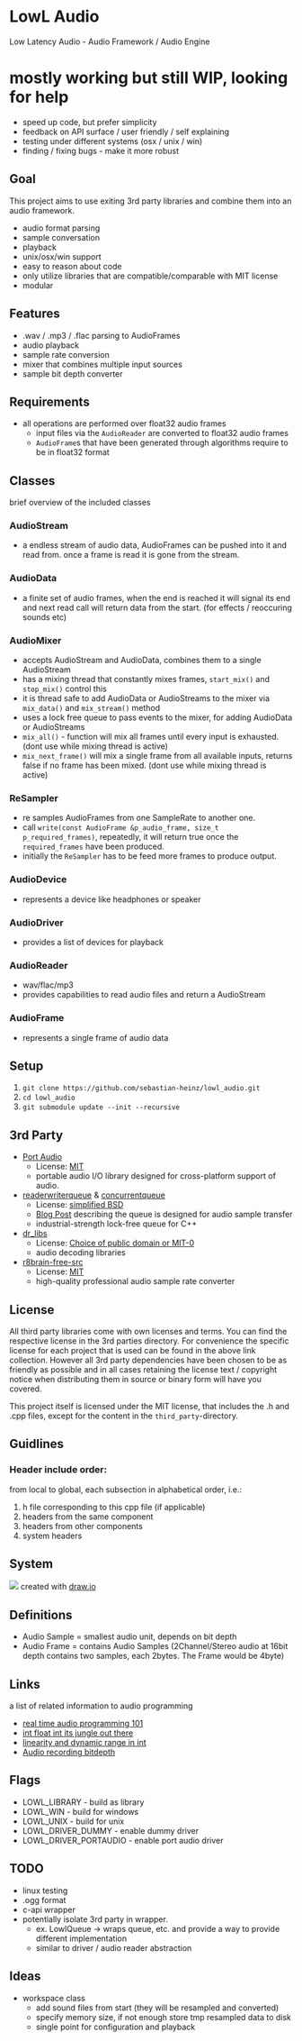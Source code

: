 LowL Audio
===
Low Latency Audio - Audio Framework / Audio Engine

# mostly working but still WIP, looking for help
- speed up code, but prefer simplicity
- feedback on API surface / user friendly / self explaining
- testing under different systems (osx / unix / win)
- finding / fixing bugs - make it more robust

## Goal
This project aims to use exiting 3rd party libraries and combine them into an audio framework.

- audio format parsing
- sample conversation
- playback
- unix/osx/win support
- easy to reason about code
- only utilize libraries that are compatible/comparable with MIT license
- modular

## Features
- .wav / .mp3 / .flac parsing to AudioFrames
- audio playback
- sample rate conversion
- mixer that combines multiple input sources
- sample bit depth converter

## Requirements
- all operations are performed over float32 audio frames
  - input files via the `AudioReader` are converted to float32 audio frames
  - `AudioFrame`s that have been generated through algorithms require to be in float32 format

## Classes
brief overview of the included classes

### AudioStream 
- a endless stream of audio data, AudioFrames can be pushed into it and read from. once a frame is read it is gone from the stream.

### AudioData 
- a finite set of audio frames, when the end is reached it will signal its end and next read call will return data from the start. (for effects / reoccuring sounds etc)

### AudioMixer 
- accepts AudioStream and AudioData, combines them to a single AudioStream
- has a mixing thread that constantly mixes frames, `start_mix()` and `stop_mix()` control this
- it is thread safe to add AudioData or AudioStreams to the mixer via `mix_data()` and `mix_stream()` method
- uses a lock free queue to pass events to the mixer, for adding AudioData or AudioStreams
- `mix_all()` - function will mix all frames until every input is exhausted. (dont use while mixing thread is active)
- `mix_next_frame()` will mix a single frame from all available inputs, returns false if no frame has been mixed. (dont use while mixing thread is active)

### ReSampler
- re samples AudioFrames from one SampleRate to another one.
- call `write(const AudioFrame &p_audio_frame, size_t p_required_frames)`, repeatedly, it will return true once the `required_frames` have been produced.
- initially the `ReSampler` has to be feed more frames to produce output.

### AudioDevice 
- represents a device like headphones or speaker

### AudioDriver 
- provides a list of devices for playback

### AudioReader
- wav/flac/mp3
- provides capabilities to read audio files and return a AudioStream

### AudioFrame 
- represents a single frame of audio data


## Setup
1) `git clone https://github.com/sebastian-heinz/lowl_audio.git`
2) `cd lowl_audio`
3) `git submodule update --init --recursive`

## 3rd Party
- [Port Audio](https://github.com/PortAudio/portaudio) 
  - License: [MIT](https://github.com/PortAudio/portaudio/blob/master/LICENSE.txt)
  - portable audio I/O library designed for cross-platform support of audio.
- [readerwriterqueue](https://github.com/cameron314/readerwriterqueue) & [concurrentqueue](https://github.com/cameron314/concurrentqueue)
  - License: [simplified BSD](https://github.com/cameron314/readerwriterqueue/blob/master/LICENSE.md)
  - [Blog Post](https://moodycamel.com/blog/2013/a-fast-lock-free-queue-for-c++.htm) describing the queue is designed for audio sample transfer
  - industrial-strength lock-free queue for C++
- [dr_libs](https://github.com/mackron/dr_libs)
  - License: [Choice of public domain or MIT-0](https://github.com/mackron/dr_libs/blob/46f149034a9f27e873d2c4c6e6a34ae4823a2d8d/dr_wav.h#L6363)
  - audio decoding libraries
- [r8brain-free-src](https://github.com/avaneev/r8brain-free-src)
  - License: [MIT](https://github.com/avaneev/r8brain-free-src/blob/master/LICENSE)
  - high-quality professional audio sample rate converter

## License
All third party libraries come with own licenses and terms.
You can find the respective license in the 3rd parties directory.
For convenience the specific license for each project that is used can be found in the above link collection.
However all 3rd party dependencies have been chosen to be as friendly as possible and in all cases retaining the
license text / copyright notice when distributing them in source or binary form will have you covered.

This project itself is licensed under the MIT license, that includes the .h and .cpp files, except for the content
in the `third_party`-directory.

## Guidlines

### Header include order:
from local to global, each subsection in alphabetical order, i.e.:
1) h file corresponding to this cpp file (if applicable)
2) headers from the same component
3) headers from other components
4) system headers

## System
![](./doc/system.jpg)
created with [draw.io](https://draw.io/)

## Definitions
- Audio Sample = smallest audio unit, depends on bit depth
- Audio Frame = contains Audio Samples (2Channel/Stereo audio at 16bit depth contains two samples, each 2bytes. The Frame would be 4byte)

## Links
a list of related information to audio programming

- [real time audio programming 101](http://www.rossbencina.com/code/real-time-audio-programming-101-time-waits-for-nothing)
- [int float int its jungle out there](http://blog.bjornroche.com/2009/12/int-float-int-its-jungle-out-there.html)
- [linearity and dynamic range in int](http://blog.bjornroche.com/2009/12/linearity-and-dynamic-range-in-int.html)
- [Audio recording bitdepth](https://lists.apple.com/archives/coreaudio-api/2009/Dec/msg00046.html)

## Flags
- LOWL_LIBRARY - build as library
- LOWL_WIN - build for windows
- LOWL_UNIX - build for unix  
- LOWL_DRIVER_DUMMY - enable dummy driver
- LOWL_DRIVER_PORTAUDIO - enable port audio driver

## TODO
- linux testing
- .ogg format
- c-api wrapper
- potentially isolate 3rd party in wrapper.
  - ex. LowlQueue -> wraps queue, etc. and provide a way to provide different implementation
  - similar to driver / audio reader abstraction

## Ideas
- workspace class
  - add sound files from start (they will be resampled and converted)
  - specify memory size, if not enough store tmp resampled data to disk
  - single point for configuration and playback